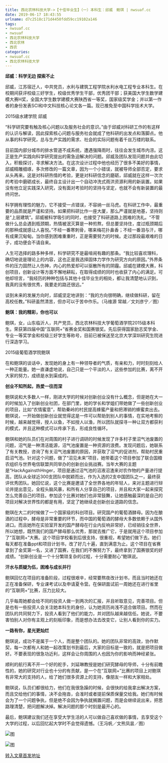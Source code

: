 ```yaml
---
title: 西北农林科技大学->【十佳毕业生】（一）本科生：邱威　鲍琪 | nwsuaf.cc
date: 2019-06-17 18:43:55
urlname: d7c2518c171d4450fdd59cc19102a146
tags: 
- nwsuaf.cc
- nwsuaf
- 西北农林科技大学
- 西北农林
- 西农
categories:
- nwsuaf.cc
- 西北农林科技大学
---
```



**邱威：科学无边 探索不止**

邱威，江苏宿迁人，中共党员，水利与建筑工程学院水利水电工程专业本科生。在校期间获评校级三好学生，校级优秀学生干部，优秀团干部；获美国大学生数学建模大赛H奖，全国大学生数学建模大赛陕西省一等奖，国家级奖学金；并以第一作者的身份发表SCI和中文科技核心论文各一篇。现已推免至中国科学技术大学。

2015级水建学院 邱威 

“科学研究要有触及核心问题以及服务社会的意识。”由于邱威对科研工作的有这样的认识与解读，因此探索核心问题与服务社会就成了他科研的出发点和落脚点。他从事的科学研究，总与生产实践的需求、社会的实际问题有着千丝万缕的联系。

目前国内部分城市的排水管道不成系统，遭遇强降雨时，往往会发生城市内涝。这正是生产实践向科学研究提出的需急迫解决的问题。邱威及团队发现问题并由此切入，积极探讨，寻求解决方法。在这次设计过程中他也经历了很多不美好的事情，邱威精雕细琢，多次修改的一篇文章，因为一个小错误，就被导师全部否定，要求从头再来。这是对科研热情的考验，更是对科研信念的磨砺，邱威就在这样一次次的考验中磨砺成长，最终自主设计出一个自动冲洗式雨洪资源利用的新装置。如果没有他立足实践深入研究，没有面对考验时的坚持与坚定，也就不会有新装置的最终问世。

科学拥有理性的魅力，它不接受一点错误，不容纳一丝马虎。在科研工作中，最重要的品质就是严谨和坚持。如果把科研比作一座大厦，那么严谨就是地基，坚持则是“上层建筑”。邱威被科学吸引的同时，也接受了科研道路上困难的洗礼。“不管做什么总会遇到瓶颈期，热情被泯灭算是一种煎熬，但总要坚持住，度过瓶颈期后的那种成就感让人喜悦。”不经一番寒刺骨，哪来梅花扑鼻香；不经一番泪与汗，哪有成果沉甸甸。当你感到困难重重时，正是需要努力的时候。走过那段最艰难的日子，成功便会不请自来。

人生可选择的路多种多样，科学研究不是最喧闹有趣的那条。“我比较喜欢理科，确切地说是理论上的内容，这也正是我选择固体力学作为研究方向的原因。”外界条件的压力固然让人伤神，内心的热爱却可以驱散所有的阴霾。邱威在建模大赛，科创项目，创新设计等方面不懈地耕耘，在取得成绩的同时也收获了内心的满足。可他却坦言，“我经历的种种包括与其他十佳毕业生的相处，都让我清楚地认识到，我真的没有很优秀，我要走的路还很远。”

谈到未来的发展方向时，邱威坚定地讲到：“我的方向很明确，继续做科研，留在高校任教。”科研虽然清苦，但亦可以于苦中作乐。（马维源 常越／文刘彦宁／图）

**鲍琪：我的精彩，你也可以**

鲍琪，女，山东临沂人，共产党员，西北农林科技大学葡萄酒学院2015级本科生。荣获第四届中国“互联网+”省赛金奖和国赛银奖。先后获得国家励志奖学金、专业一等奖学金和校级三好学生等称号，目前已被保送至北京大学深圳研究生院进行深造学习。

2015级葡萄酒学院鲍琪 

在和鲍琪的谈话中，发现她的身上有一种领导者的气质，有亲和力，时时刻刻给人一种正能量。她一直谦虚地说，自己只是一个平淡的人，这些参加的比赛，离不开大家的努力，成绩是水到渠成的。

**创业不知所起，热爱一往而深**

鲍琪说和大多数人一样，刚进大学的时候对创新创业没有什么概念，但是她在大一的时候加入了创新创业社团，在部门里，她的学长和学姐们带她做了一些创新创业的项目，比如“农情蜜意”，帮助秦岭的村民提高蜂蜜产量和把滞销的蜂蜜卖出去。鲍琪说，一开始做创新创业就觉得这是一件可以帮助到别人的事情，在实地考察的时候，越来越觉得，授人以鱼，不如授人以渔，所以团队就探寻一种让双方都获利的模式，并且这种模式可以传承下去，形成良性循环。

鲍琪和她的队员们在对周围的村子进行调研的时候发现了许多村子里沼气池废置的问题，沼气是一种清洁能源，沼气池废置是一种资源的浪费。发现问题后，她联系了有关教授，咨询了有关沼气池废置的原因，并获取了沼气的促进剂，帮助村民重启沼气池。针对这个问题，做了“沼见未来”项目，她带着这个项目参加了联合国粮农组织与世界电信联盟共同举办的创新创业挑战赛。当年大赛的主题是“HackAgainsthHnger，项目是通过沼气池的沼液沼渣来对农作物的产量进行提高，团队从全球近300支团队中脱颖而出，作为入选的2支中国团队之一，最终获评优秀团队。她回忆说，这个比赛是邀请了全世界各地的年轻人，来对主题进行辩论并提出意见，全程头脑风暴，和所有人分享自己的项目，并且和大家一起来探究怎么完善自己的项目。参加这个比赛对她们也非常鼓舞，让她感触最深的是自己的项目对解决世界性的都是有用，坚定了她继续走创新创业道路的信念。

鲍琪在大二的时候做了一个国家级的科创项目。研究国产的葡萄酒酵母。因为在酿酒的过程中，酵母是非常重要的环节，而中国的葡萄酒的酵母大多数依赖于从国外进口。而且她所在实验室开发的国产酵母在行业内反响非常好，已经销往全世界，所以她想，既然我们的国产酵母那么优秀，那就去推广它，于是就用这个项目参加了“互联网+”大赛。这个项目学校看到后很支持，很重视，希望她们做下去。她们每天都在准备ppt和项目计划书，改了好几十遍，直到满意为止。这个项目在省赛拿到了金奖第一名，又进了国赛，在我们的不懈努力下，最终拿到了国赛银奖的好成绩。“创新创业是一个十分繁琐复杂的过程，十分需要耐心”鲍琪说。 

**汗水与质疑为伍，困难与成长并行**

鲍琪回忆在项目的准备阶段，过程很艰辛，经常要熬夜改计划书，而且当时她还在正在准备保研，专业课考试以及申请夏令营。在保研面试前一周她还在进行省里的“互联网+”比赛，压力比较大。

几乎每周她都会给不同的投资人做一到两次的汇报，并且听取意见，完善项目。但是也有一些投资人会关注她本科生的身份，认为她资历尚浅不适合做项目。然而在团队的共同努力下，投资人看到了他们的能力，并对团队越来越信任。她说，不要害怕别人对你有主观上的刻板印象，而是想办法去改变它，让别人看到你的实力。

**一路有你，星光更灿烂**

鲍琪说，成功不是属于一个人，而是整个团队的。她的团队非常的高效，协作默契，每一次都有人和她一起改策划书到最后，大家的目标是一致的，就是把项目做好。不要表现的很急功近利，这样会让你周围的人也因为你的影响而神经紧张。

顺利的航行离不开一个好的舵手，刘延琳教授是她们研究酵母的导师，十分有前瞻性的，她的研究对行业也十分的有贡献，是一个在“互联网+”比赛的项目上对鲍琪有非常大的支持的人，给了她们很多资源上的支持，像朋友一样和大家相处。

鲍琪说，队员们都很给力，他们在我很急躁的时候，会很快的给我拿出解决方案，而且交给他们的事情，决不会拖沓，会准时或者提前保质保量交给我。她们有时候会为了一个问题争执，但是绝不会因为争执就搁置问题，而是会继续说出来，把思路理清楚，把问题解决掉。解决问题的那个时刻是最开心的。

最后，鲍琪建议我们还在享受大学生活的人可以做自己喜欢做的事情，去享受这个大学的过程，以后回忆起大学时不会觉得遗憾。（王冯帆／文熊凤昙／图）



![图](https://news.nwsuaf.edu.cn/images/content/2019-06/20190617175042094158.jpg)

![图](https://news.nwsuaf.edu.cn/images/content/2019-06/20190617175120400294.jpg)

[转入文章首发地址](https://news.nwsuaf.edu.cn/xnxw/90317.htm)